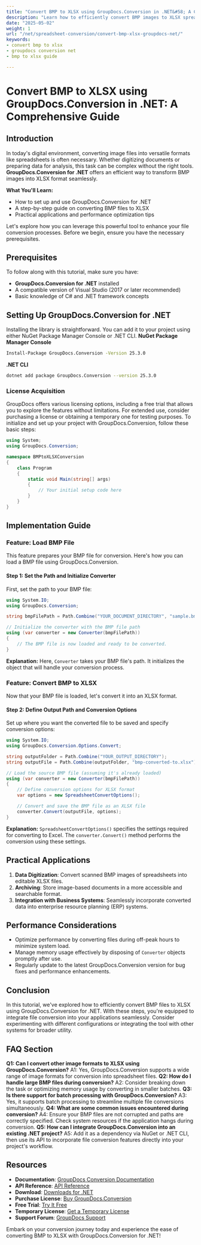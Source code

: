 ```yaml
---
title: "Convert BMP to XLSX using GroupDocs.Conversion in .NET&#58; A Comprehensive Guide"
description: "Learn how to efficiently convert BMP images to XLSX spreadsheets with GroupDocs.Conversion for .NET. Follow this step-by-step guide to streamline your file conversion processes."
date: "2025-05-02"
weight: 1
url: "/net/spreadsheet-conversion/convert-bmp-xlsx-groupdocs-net/"
keywords:
- convert bmp to xlsx
- groupdocs conversion net
- bmp to xlsx guide

---
```



# Convert BMP to XLSX using GroupDocs.Conversion in .NET: A Comprehensive Guide
## Introduction
In today's digital environment, converting image files into versatile formats like spreadsheets is often necessary. Whether digitizing documents or preparing data for analysis, this task can be complex without the right tools. **GroupDocs.Conversion for .NET** offers an efficient way to transform BMP images into XLSX format seamlessly.

**What You'll Learn:**
- How to set up and use GroupDocs.Conversion for .NET
- A step-by-step guide on converting BMP files to XLSX
- Practical applications and performance optimization tips

Let's explore how you can leverage this powerful tool to enhance your file conversion processes. Before we begin, ensure you have the necessary prerequisites.
## Prerequisites
To follow along with this tutorial, make sure you have:
- **GroupDocs.Conversion for .NET** installed
- A compatible version of Visual Studio (2017 or later recommended)
- Basic knowledge of C# and .NET framework concepts
## Setting Up GroupDocs.Conversion for .NET
Installing the library is straightforward. You can add it to your project using either NuGet Package Manager Console or .NET CLI.
**NuGet Package Manager Console**
```bash
Install-Package GroupDocs.Conversion -Version 25.3.0
```
**.NET CLI**
```bash
dotnet add package GroupDocs.Conversion --version 25.3.0
```
### License Acquisition
GroupDocs offers various licensing options, including a free trial that allows you to explore the features without limitations. For extended use, consider purchasing a license or obtaining a temporary one for testing purposes.
To initialize and set up your project with GroupDocs.Conversion, follow these basic steps:
```csharp
using System;
using GroupDocs.Conversion;

namespace BMPtoXLSXConversion
{
    class Program
    {
        static void Main(string[] args)
        {
            // Your initial setup code here
        }
    }
}
```
## Implementation Guide
### Feature: Load BMP File
This feature prepares your BMP file for conversion. Here's how you can load a BMP file using GroupDocs.Conversion.
#### Step 1: Set the Path and Initialize Converter
First, set the path to your BMP file:
```csharp
using System.IO;
using GroupDocs.Conversion;

string bmpFilePath = Path.Combine("YOUR_DOCUMENT_DIRECTORY", "sample.bmp");

// Initialize the converter with the BMP file path
using (var converter = new Converter(bmpFilePath))
{
    // The BMP file is now loaded and ready to be converted.
}
```
**Explanation:**
Here, `Converter` takes your BMP file's path. It initializes the object that will handle your conversion process.
### Feature: Convert BMP to XLSX
Now that your BMP file is loaded, let's convert it into an XLSX format.
#### Step 2: Define Output Path and Conversion Options
Set up where you want the converted file to be saved and specify conversion options:
```csharp
using System.IO;
using GroupDocs.Conversion.Options.Convert;

string outputFolder = Path.Combine("YOUR_OUTPUT_DIRECTORY");
string outputFile = Path.Combine(outputFolder, "bmp-converted-to.xlsx");

// Load the source BMP file (assuming it's already loaded)
using (var converter = new Converter(bmpFilePath))
{
    // Define conversion options for XLSX format
    var options = new SpreadsheetConvertOptions();

    // Convert and save the BMP file as an XLSX file
    converter.Convert(outputFile, options);
}
```
**Explanation:**
`SpreadsheetConvertOptions()` specifies the settings required for converting to Excel. The `converter.Convert()` method performs the conversion using these settings.
## Practical Applications
1. **Data Digitization**: Convert scanned BMP images of spreadsheets into editable XLSX files.
2. **Archiving**: Store image-based documents in a more accessible and searchable format.
3. **Integration with Business Systems**: Seamlessly incorporate converted data into enterprise resource planning (ERP) systems.
## Performance Considerations
- Optimize performance by converting files during off-peak hours to minimize system load.
- Manage memory usage effectively by disposing of `Converter` objects promptly after use.
- Regularly update to the latest GroupDocs.Conversion version for bug fixes and performance enhancements.
## Conclusion
In this tutorial, we've explored how to efficiently convert BMP files to XLSX using GroupDocs.Conversion for .NET. With these steps, you're equipped to integrate file conversion into your applications seamlessly. Consider experimenting with different configurations or integrating the tool with other systems for broader utility.
## FAQ Section
**Q1: Can I convert other image formats to XLSX using GroupDocs.Conversion?**
A1: Yes, GroupDocs.Conversion supports a wide range of image formats for conversion into spreadsheet files.
**Q2: How do I handle large BMP files during conversion?**
A2: Consider breaking down the task or optimizing memory usage by converting in smaller batches.
**Q3: Is there support for batch processing with GroupDocs.Conversion?**
A3: Yes, it supports batch processing to streamline multiple file conversions simultaneously.
**Q4: What are some common issues encountered during conversion?**
A4: Ensure your BMP files are not corrupted and paths are correctly specified. Check system resources if the application hangs during conversion.
**Q5: How can I integrate GroupDocs.Conversion into an existing .NET project?**
A5: Add it as a dependency via NuGet or .NET CLI, then use its API to incorporate file conversion features directly into your project's workflow.
## Resources
- **Documentation**: [GroupDocs Conversion Documentation](https://docs.groupdocs.com/conversion/net/)
- **API Reference**: [API Reference](https://reference.groupdocs.com/conversion/net/)
- **Download**: [Downloads for .NET](https://releases.groupdocs.com/conversion/net/)
- **Purchase License**: [Buy GroupDocs.Conversion](https://purchase.groupdocs.com/buy)
- **Free Trial**: [Try It Free](https://releases.groupdocs.com/conversion/net/)
- **Temporary License**: [Get a Temporary License](https://purchase.groupdocs.com/temporary-license/)
- **Support Forum**: [GroupDocs Support](https://forum.groupdocs.com/c/conversion/10)

Embark on your conversion journey today and experience the ease of converting BMP to XLSX with GroupDocs.Conversion for .NET!
